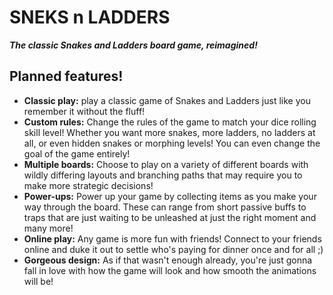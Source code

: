 # SNEKS n LADDERS
***The classic Snakes and Ladders board game, reimagined!***

## Planned features!
- **Classic play:** play a classic game of Snakes and Ladders just like you remember it without the fluff!
- **Custom rules:** Change the rules of the game to match your dice rolling skill level! Whether you want more snakes, more ladders, no ladders at all, or even hidden snakes or morphing levels! You can even change the goal of the game entirely!
- **Multiple boards:** Choose to play on a variety of different boards with wildly differing layouts and branching paths that may require you to make more strategic decisions!
- **Power-ups:** Power up your game by collecting items as you make your way through the board. These can range from short passive buffs to traps that are just waiting to be unleashed at just the right moment and many more!
- **Online play:** Any game is more fun with friends! Connect to your friends online and duke it out to settle who's paying for dinner once and for all ;)
- **Gorgeous design:** As if that wasn't enough already, you're just gonna fall in love with how the game will look and how smooth the animations will be!
